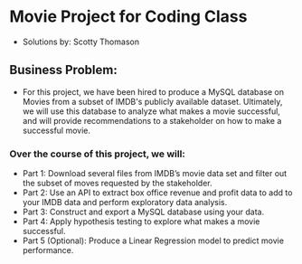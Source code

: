 # Movie Project for Coding Class
- Solutions by: Scotty Thomason

## Business Problem:
- For this project, we have been hired to produce a MySQL database on Movies from a subset of IMDB's publicly available dataset. Ultimately, we will use this database to analyze what makes a movie successful, and will provide recommendations to a stakeholder on how to make a successful movie.
 
### Over the course of this project, we will:

- Part 1: Download several files from IMDB’s movie data set and filter out the subset of moves requested by the stakeholder.
- Part 2: Use an API to extract box office revenue and profit data to add to your IMDB data and perform exploratory data analysis.
- Part 3: Construct and export a MySQL database using your data.
- Part 4: Apply hypothesis testing to explore what makes a movie successful.
- Part 5 (Optional): Produce a Linear Regression model to predict movie performance.
